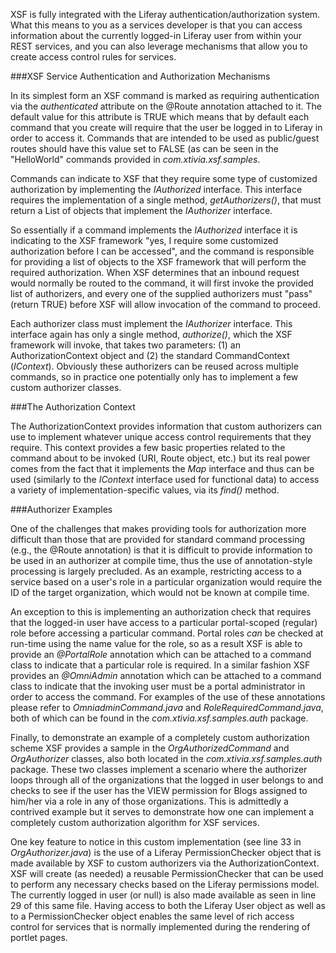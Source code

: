 XSF is fully integrated with the Liferay authentication/authorization system. What this means to you as a services developer is that you can access information about the currently logged-in Liferay user from within your REST services, and you can also leverage mechanisms that allow you to create access control rules for services.

###XSF Service Authentication and Authorization Mechanisms

In its simplest form an XSF command is marked as requiring authentication via the *authenticated* attribute on the @Route annotation attached to it. The default value for this attribute is TRUE which means that by default each command that you create will require that the user be logged in to Liferay in order to access it. Commands that are intended to be used as public/guest routes should have this value set to FALSE (as can be seen in the "HelloWorld" commands provided in *com.xtivia.xsf.samples*.

Commands can indicate to XSF that they require some type of customized authorization by implementing the *IAuthorized* interface. This interface requires the implementation of a single method, *getAuthorizers()*, that must return a List of objects that implement the *IAuthorizer* interface.

So essentially if a command implements the *IAuthorized* interface it is indicating to the XSF framework "yes, I require some customized authorization before I can be accessed", and the command is responsible for providing a list of objects to the XSF framework that will perform the required authorization. When XSF determines that an inbound request would normally be routed to the command, it will first invoke the provided list of authorizers, and every one of the supplied authorizers must "pass" (return TRUE) before XSF will allow invocation of the command to proceed.

Each authorizer class must implement the *IAuthorizer* interface. This interface again has only a single method, *authorize()*, which the XSF framework will invoke, that takes two parameters: (1) an AuthorizationContext object and (2) the standard CommandContext (*IContext*). Obviously these authorizers can be reused across multiple commands, so in practice one potentially only has to implement a few custom authorizer classes.

###The Authorization Context

The AuthorizationContext provides information that custom authorizers can use to implement whatever unique access control requirements that they require. This context provides a few basic properties related to the command about to be invoked (URI, Route object, etc.) but its real power comes from the fact that it implements the *Map* interface and thus can be used (similarly to the *IContext* interface used for functional data) to access a variety of implementation-specific values, via its
*find()* method.

###Authorizer Examples

One of the challenges that makes providing tools for authorization more difficult than those that are provided for standard command processing (e.g., the @Route annotation) is that it is difficult to provide information to be used in an authorizer at compile time, thus the use of annotation-style processing is largely precluded. As an example, restricting access to a service based on a user's role in a particular organization would require the ID of the target organization, which would not be known at compile time.

An exception to this is implementing an authorization check that requires that the logged-in user have access to a particular portal-scoped (regular) role before accessing a particular command. Portal roles *can* be checked at run-time using the name value for the role, so as a result XSF is able to provide an *@PortalRole* annotation which can be attached to a command class to indicate that a particular role is required. In a similar fashion XSF provides an *@OmniAdmin* annotation which can be attached to a command class to indicate that the invoking user must be a portal administrator in order to access the command. For examples of the use of these annotations please
refer to *OmniadminCommand.java* and *RoleRequiredCommand.java*, both of which can be found in the *com.xtivia.xsf.samples.auth* package.

Finally, to demonstrate an example of a completely custom authorization scheme XSF provides a sample in the *OrgAuthorizedCommand* and *OrgAuthorizer* classes, also both located in the *com.xtivia.xsf.samples.auth* package. These two classes implement a scenario where the authorizer loops through all of the organizations that the logged in user belongs to and checks to see if the user has the VIEW permission for Blogs assigned to him/her via a role in any of those organizations. This is admittedly a contrived example but it serves to demonstrate how one can implement a completely custom authorization algorithm for XSF services.

One key feature to notice in this custom implementation (see line 33 in *OrgAuthorizer.java*) is the use of a Liferay PermissionChecker object that is made available by XSF to custom authorizers via the AuthorizationContext. XSF will create (as needed) a reusable PermissionChecker that can be used to perform any necessary checks based on the Liferay permissions model. The currently logged in user (or null) is also made available as seen in line 29 of this same file. Having access to both the Liferay User object as well as to a PermissionChecker object enables the same level of rich 
access control for services that is normally implemented during the rendering of portlet pages.